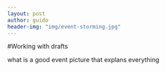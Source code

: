 ```yaml
---
layout: post
author: guido
header-img: "img/event-storming.jpg"
---
```

#Working with drafts

what is a good event
picture that explans everything
